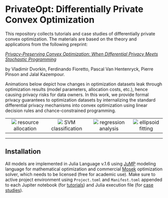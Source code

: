 # PrivateOpt: Differentially Private Convex Optimization

This repository collects tutorials and case studies of differentially private convex optimization. The materials are based on the theory and applications from the following preprint:

[*Privacy-Preserving Convex Optimization: When Differential Privacy Meets Stochastic Programming*]()

by Vladimir Dvorkin, Ferdinando Fioretto, Pascal Van Hentenryck, Pierre Pinson and Jalal Kazempour. 

Animations below depict how changes in optimization datasets leak through optimization results (model parameters, allocation costs, etc.), hence causing privacy risks for data owners. In this work, we provide formal privacy guarantees to optimization datasets by internalizing the standard differential privacy mechanisms into convex optimization using linear decision rules and chance-constrained programming. 

<table align="center">
    <tr>
        <td align="center"><img src="https://user-images.githubusercontent.com/31773955/184557633-4285460b-2437-4159-a38c-4891b268e62a.gif">
        resource allocation
        </td>
        <td align="center"><img src="https://user-images.githubusercontent.com/31773955/184557705-11c922f0-59b8-4ad9-bb97-80e31e34f8ab.gif">
        SVM classification
        </td>
        <td align="center"><img src="https://user-images.githubusercontent.com/31773955/184562910-a5d42118-e2db-49f3-bc1f-b794787bb38e.gif">
        regression analysis
        </td>
        <td align="center"><img src="https://user-images.githubusercontent.com/31773955/184562925-7d3a90d3-d134-4678-9ff2-b17857875233.gif">
        ellipsoid fitting
        </td>
    </tr>
</table>

***

## Installation 

All models are implemented in Julia Language v.1.6 using [JuMP](https://github.com/jump-dev/JuMP.jl) modeling language for mathematical optimization and commercial [Mosek](https://github.com/MOSEK/Mosek.jl) optimization solver, which needs to be licensed (free for academic use). Make sure to active project environment using ```Project.toml``` and ```Manifest.toml``` appended to each Jupiter notebook (for [tutorials](https://github.com/wdvorkin/PrivateOpt/tree/main/tutorials)) and Julia execution file (for [case studies](https://github.com/wdvorkin/PrivateOpt/tree/main/casestudy)). 

